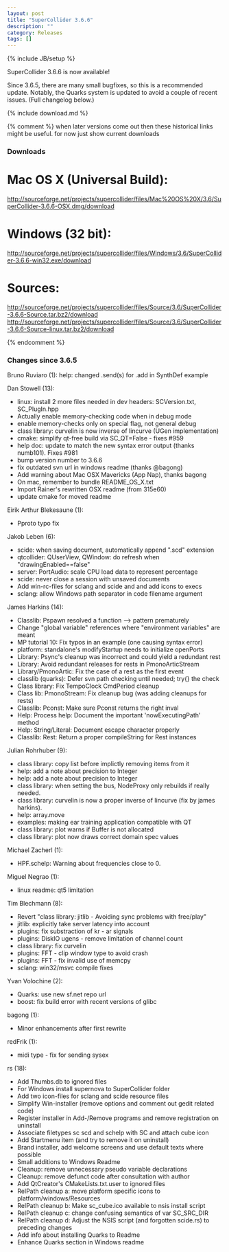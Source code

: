 ```yaml
---
layout: post
title: "SuperCollider 3.6.6"
description: ""
category: Releases
tags: []
---
```

{% include JB/setup %}

SuperCollider 3.6.6 is now available!

Since 3.6.5, there are many small bugfixes, so this is a recommended update. Notably, the Quarks system is updated to avoid a couple of recent issues. (Full changelog below.)

{% include download.md %}

{% comment %}
when later versions come out then these historical links might be useful.
for now just show current downloads

### Downloads ###

# Mac OS X (Universal Build):

http://sourceforge.net/projects/supercollider/files/Mac%20OS%20X/3.6/SuperCollider-3.6.6-OSX.dmg/download

# Windows (32 bit):

http://sourceforge.net/projects/supercollider/files/Windows/3.6/SuperCollider-3.6.6-win32.exe/download

# Sources:

http://sourceforge.net/projects/supercollider/files/Source/3.6/SuperCollider-3.6.6-Source.tar.bz2/download
http://sourceforge.net/projects/supercollider/files/Source/3.6/SuperCollider-3.6.6-Source-linux.tar.bz2/download

{% endcomment %}


### Changes since 3.6.5 ###

Bruno Ruviaro (1):
      help: changed .send(s) for .add in SynthDef example

Dan Stowell (13):
- linux: install 2 more files needed in dev headers: SCVersion.txt, SC_PlugIn.hpp
- Actually enable memory-checking code when in debug mode
- enable memory-checks only on special flag, not general debug
- class library: curvelin is now inverse of lincurve (UGen implementation)
- cmake: simplify qt-free build via SC_QT=False - fixes #959
- help doc: update to match the new syntax error output (thanks numb101). Fixes #981
- bump version number to 3.6.6
- fix outdated svn url in windows readme (thanks @bagong)
- Add warning about Mac OSX Mavericks (App Nap), thanks bagong
- On mac, remember to bundle README_OS_X.txt
- Import Rainer's rewritten OSX readme (from 315e60)
- update cmake for moved readme

Eirik Arthur Blekesaune (1):
- Pproto typo fix

Jakob Leben (6):
- scide: when saving document, automatically append ".scd" extension
- qtcollider: QUserView, QWindow: do refresh when "drawingEnabled==false"
- server: PortAudio: scale CPU load data to represent percentage
- scide: never close a session with unsaved documents
- Add win-rc-files for sclang and scide and and add icons to execs
- sclang: allow Windows path separator in code filename argument

James Harkins (14):
- Classlib: Pspawn resolved a function --> pattern prematurely
- Change "global variable" references where "environment variables" are meant
- MP tutorial 10: Fix typos in an example (one causing syntax error)
- platform: standalone's modifyStartup needs to initialize openPorts
- Library: Psync's cleanup was incorrect and could yield a redundant rest
- Library: Avoid redundant releases for rests in PmonoArticStream
- Library/PmonoArtic: Fix the case of a rest as the first event
- classlib (quarks): Defer svn path checking until needed; try{} the check
- Class library: Fix TempoClock CmdPeriod cleanup
- Class lib: PmonoStream: Fix cleanup bug (was adding cleanups for rests)
- Classlib: Pconst: Make sure Pconst returns the right inval
- Help: Process help: Document the important 'nowExecutingPath' method
- Help: String/Literal: Document escape character properly
- Classlib: Rest: Return a proper compileString for Rest instances

Julian Rohrhuber (9):
- class library: copy list before implictly removing items from it
- help: add a note about precision to Integer
- help: add a note about precision to Integer
- class library: when setting the bus, NodeProxy only rebuilds if really needed.
- class library: curvelin is now a proper inverse of lincurve (fix by james harkins).
- help: array.move
- examples: making ear training application compatible with QT
- class library: plot warns if Buffer is not allocated
- class library: plot now draws correct domain spec values

Michael Zacherl (1):
- HPF.schelp: Warning about frequencies close to 0.

Miguel Negrao (1):
- linux readme: qt5 limitation

Tim Blechmann (8):
- Revert "class library: jitlib - Avoiding sync problems with free/play"
- jitlib: explicitly take server latency into account
- plugins: fix substraction of kr - ar signals
- plugins: DiskIO ugens - remove limitation of channel count
- class library: fix curvelin
- plugins: FFT - clip window type to avoid crash
- plugins: FFT - fix invalid use of memcpy
- sclang: win32/msvc compile fixes

Yvan Volochine (2):
- Quarks: use new sf.net repo url
- boost: fix build error with recent versions of glibc

bagong (1):
- Minor enhancements after first rewrite

redFrik (1):
- midi type - fix for sending sysex

rs (18):
- Add Thumbs.db to ignored files
- For Windows install supernova to SuperCollider folder
- Add two icon-files for sclang and scide resource files
- Simplify Win-installer (remove options and comment out gedit related code)
- Register installer in Add-/Remove programs and remove registration on uninstall
- Associate filetypes sc scd and schelp with SC and attach cube icon
- Add Startmenu item (and try to remove it on uninstall)
- Brand installer, add welcome screens and use default texts where possible
- Small additions to Windows Readme
- Cleanup: remove unnecessary pseudo variable declarations
- Cleanup: remove defunct code after consultation with author
- Add QtCreator's CMakeLists.txt.user to ignored files
- RelPath cleanup a: move platform specific icons to platform/windows/Resources
- RelPath cleanup b: Make sc_cube.ico available to nsis install script
- RelPath cleanup c: change confusing semantics of var SC_SRC_DIR
- RelPath cleanup d: Adjust the NSIS script (and forgotten scide.rs) to preceding changes
- Add info about installing Quarks to Readme
- Enhance Quarks section in Windows readme

